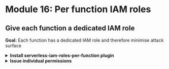 # Module 16: Per function IAM roles

## Give each function a dedicated IAM role

**Goal:** Each function has a dedicated IAM role and therefore minimise attack surface

<details>
<summary><b>Install serverless-iam-roles-per-function plugin</b></summary><p>

1. Install `serverless-iam-roles-per-function` as dev dependency

`npm install --save-dev serverless-iam-roles-per-function`

2. Modify `serverless.yml` and add it as a plugin

```yml
plugins:
  - serverless-pseudo-parameters
  - serverless-iam-roles-per-function
```

</p></details>

<details>
<summary><b>Issue individual permissions</b></summary><p>

1. Modify `serverless.yml` and delete the `iamRoleStatements` section

2. Modify `serverless.yml` and give the `get-index` function its own IAM role statements

```yml
iamRoleStatements:
  - Effect: Allow
    Action: execute-api:Invoke
    Resource: arn:aws:execute-api:#{AWS::Region}:#{AWS::AccountId}:*/*/GET/restaurants
```

3. Modify `serverless.yml` and give the `get-restaurants` function its own IAM role statements

```yml
iamRoleStatements:
  - Effect: Allow
    Action: dynamodb:scan
    Resource:
      Fn::GetAtt:
        - restaurantsTable
        - Arn
```

4. Modify `serverless.yml` and give the `search-restaurants` function its own IAM role statements

```yml
iamRoleStatements:
  - Effect: Allow
    Action: dynamodb:scan
    Resource:
      Fn::GetAtt:
        - restaurantsTable
        - Arn
```

5. Modify `serverless.yml` and give the `place-order` function its own IAM role statements

```yml
iamRoleStatements:
  - Effect: Allow
    Action: kinesis:PutRecord
    Resource: 
      Fn::GetAtt:
        - orderEventsStream
        - Arn
```

6. Modify `serverless.yml` and give the `notify-restaurant` function its own IAM role statements

```yml
iamRoleStatements:
  - Effect: Allow
    Action: kinesis:PutRecord
    Resource: 
      Fn::GetAtt:
        - orderEventsStream
        - Arn
  - Effect: Allow
    Action: sns:Publish
    Resource:
      - Ref: restaurantNotificationTopic
```

7. Deploy the project

`npm run sls -- deploy -s dev -r us-east-1`

8. Run the acceptance tests to make sure they're still working

`STAGE=dev REGION=us-east-1 npm run acceptance`

</p></details>